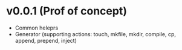 # v0.0.1 (Prof of concept)

* Common heleprs 
* Generator (supporting actions: touch, mkfile, mkdir, compile, cp, append, 
  prepend, inject)
